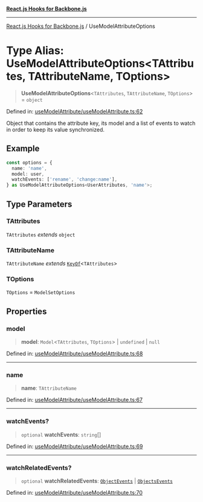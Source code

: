 [**React.js Hooks for Backbone.js**](../README.md)

***

[React.js Hooks for Backbone.js](../README.md) / UseModelAttributeOptions

# Type Alias: UseModelAttributeOptions\<TAttributes, TAttributeName, TOptions\>

> **UseModelAttributeOptions**\<`TAttributes`, `TAttributeName`, `TOptions`\> = `object`

Defined in: [useModelAttribute/useModelAttribute.ts:62](https://github.com/VitorLuizC/react-hooks-for-backbone/blob/c933913f34e3d71aa5132aba125ed14cc1ec398d/src/useModelAttribute/useModelAttribute.ts#L62)

Object that contains the attribute key, its model and a list of events to
watch in order to keep its value synchronized.

## Example

```ts
const options = {
  name: 'name',
  model: user,
  watchEvents: ['rename', 'change:name'],
} as UseModelAttributeOptions<UserAttributes, 'name'>;
```

## Type Parameters

### TAttributes

`TAttributes` *extends* `object`

### TAttributeName

`TAttributeName` *extends* [`KeyOf`](KeyOf.md)\<`TAttributes`\>

### TOptions

`TOptions` = `ModelSetOptions`

## Properties

### model

> **model**: `Model`\<`TAttributes`, `TOptions`\> \| `undefined` \| `null`

Defined in: [useModelAttribute/useModelAttribute.ts:68](https://github.com/VitorLuizC/react-hooks-for-backbone/blob/c933913f34e3d71aa5132aba125ed14cc1ec398d/src/useModelAttribute/useModelAttribute.ts#L68)

***

### name

> **name**: `TAttributeName`

Defined in: [useModelAttribute/useModelAttribute.ts:67](https://github.com/VitorLuizC/react-hooks-for-backbone/blob/c933913f34e3d71aa5132aba125ed14cc1ec398d/src/useModelAttribute/useModelAttribute.ts#L67)

***

### watchEvents?

> `optional` **watchEvents**: `string`[]

Defined in: [useModelAttribute/useModelAttribute.ts:69](https://github.com/VitorLuizC/react-hooks-for-backbone/blob/c933913f34e3d71aa5132aba125ed14cc1ec398d/src/useModelAttribute/useModelAttribute.ts#L69)

***

### watchRelatedEvents?

> `optional` **watchRelatedEvents**: [`ObjectEvents`](ObjectEvents.md) \| [`ObjectsEvents`](ObjectsEvents.md)

Defined in: [useModelAttribute/useModelAttribute.ts:70](https://github.com/VitorLuizC/react-hooks-for-backbone/blob/c933913f34e3d71aa5132aba125ed14cc1ec398d/src/useModelAttribute/useModelAttribute.ts#L70)
